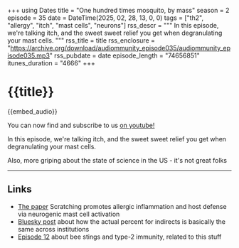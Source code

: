 +++
using Dates
title = "One hundred times mosquito, by mass"
season = 2
episode = 35
date = DateTime(2025, 02, 28, 13, 0, 0)
tags = ["th2", "allergy", "itch", "mast cells", "neurons"]
rss_descr = """
In this episode, we're talking itch, and the sweet sweet relief you get when degranulating your mast cells.
"""
rss_title = title
rss_enclosure = "https://archive.org/download/audiommunity_episode035/audiommunity_episode035.mp3"
rss_pubdate = date
episode_length = "74656851"
itunes_duration = "4666"
+++

# {{title}}

{{embed_audio}}

You can now find and subscribe to us [on youtube!](https://youtube.com/@audiommunity)

In this episode, we're talking itch, and the sweet sweet relief you get when degranulating your mast cells.

Also, more griping about the state of science in the US - it's not great folks

---

## Links

- [The paper](https://doi.org/10.1126/science.adn9390)
  Scratching promotes allergic inflammation and host
  defense via neurogenic mast cell activation
- [Bluesky post](https://bsky.app/profile/jeremymberg.bsky.social/post/3lhzstbbpbs2f) about how the actual percent for indirects is basically the same across institutions
- [Episode 12](/episodes/episode012.md) about bee stings and type-2 immunity, related to this stuff
